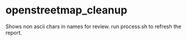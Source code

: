 # openstreetmap_cleanup
Shows non ascii chars in names for review. 
run process.sh to refresh the report. 

